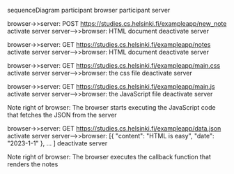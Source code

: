 <!-- 
Instuction
Create a similar diagram depicting the situation where the user creates a new note on the page https://studies.cs.helsinki.fi/exampleapp/notes by writing something into the text field and clicking the Save button.
-->

sequenceDiagram
  participant browser
  participant server

  browser->>server: POST https://studies.cs.helsinki.fi/exampleapp/new_note
  activate server
  server-->>browser: HTML document
  deactivate server

  browser->>server: GET https://studies.cs.helsinki.fi/exampleapp/notes
  activate server
  server-->>browser: HTML document
  deactivate server

  browser->>server: GET https://studies.cs.helsinki.fi/exampleapp/main.css
  activate server
  server-->>browser: the css file
  deactivate server

  browser->>server: GET https://studies.cs.helsinki.fi/exampleapp/main.js
  activate server
  server-->>browser: the JavaScript file
  deactivate server

  Note right of browser: The browser starts executing the JavaScript code that fetches the JSON from the server

  browser->>server: GET https://studies.cs.helsinki.fi/exampleapp/data.json
  activate server
  server-->>browser: [{ "content": "HTML is easy", "date": "2023-1-1" }, ... ]
  deactivate server

  Note right of browser: The browser executes the callback function that renders the notes
    